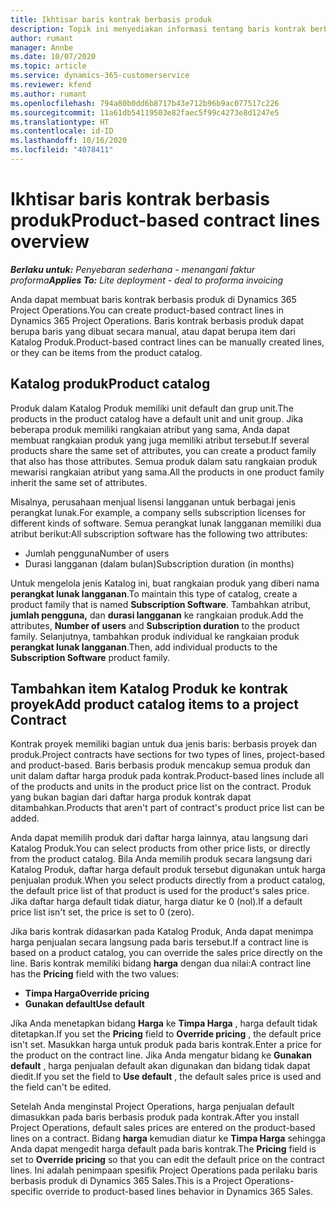 ```yaml
---
title: Ikhtisar baris kontrak berbasis produk
description: Topik ini menyediakan informasi tentang baris kontrak berbasis produk.
author: rumant
manager: Annbe
ms.date: 10/07/2020
ms.topic: article
ms.service: dynamics-365-customerservice
ms.reviewer: kfend
ms.author: rumant
ms.openlocfilehash: 794a80b0dd6b8717b43e712b96b9ac077517c226
ms.sourcegitcommit: 11a61db54119503e82faec5f99c4273e8d1247e5
ms.translationtype: HT
ms.contentlocale: id-ID
ms.lasthandoff: 10/16/2020
ms.locfileid: "4078411"
---
```

# <a name="product-based-contract-lines-overview"></a><span data-ttu-id="fca42-103">Ikhtisar baris kontrak berbasis produk</span><span class="sxs-lookup"><span data-stu-id="fca42-103">Product-based contract lines overview</span></span>

<span data-ttu-id="fca42-104">_**Berlaku untuk:** Penyebaran sederhana - menangani faktur proforma_</span><span class="sxs-lookup"><span data-stu-id="fca42-104">_**Applies To:** Lite deployment - deal to proforma invoicing_</span></span>

<span data-ttu-id="fca42-105">Anda dapat membuat baris kontrak berbasis produk di Dynamics 365 Project Operations.</span><span class="sxs-lookup"><span data-stu-id="fca42-105">You can create product-based contract lines in Dynamics 365 Project Operations.</span></span> <span data-ttu-id="fca42-106">Baris kontrak berbasis produk dapat berupa baris yang dibuat secara manual, atau dapat berupa item dari Katalog Produk.</span><span class="sxs-lookup"><span data-stu-id="fca42-106">Product-based contract lines can be manually created lines, or they can be items from the product catalog.</span></span>

## <a name="product-catalog"></a><span data-ttu-id="fca42-107">Katalog produk</span><span class="sxs-lookup"><span data-stu-id="fca42-107">Product catalog</span></span>

<span data-ttu-id="fca42-108">Produk dalam Katalog Produk memiliki unit default dan grup unit.</span><span class="sxs-lookup"><span data-stu-id="fca42-108">The products in the product catalog have a default unit and unit group.</span></span> <span data-ttu-id="fca42-109">Jika beberapa produk memiliki rangkaian atribut yang sama, Anda dapat membuat rangkaian produk yang juga memiliki atribut tersebut.</span><span class="sxs-lookup"><span data-stu-id="fca42-109">If several products share the same set of attributes, you can create a product family that also has those attributes.</span></span> <span data-ttu-id="fca42-110">Semua produk dalam satu rangkaian produk mewarisi rangkaian atribut yang sama.</span><span class="sxs-lookup"><span data-stu-id="fca42-110">All the products in one product family inherit the same set of attributes.</span></span>

<span data-ttu-id="fca42-111">Misalnya, perusahaan menjual lisensi langganan untuk berbagai jenis perangkat lunak.</span><span class="sxs-lookup"><span data-stu-id="fca42-111">For example, a company sells subscription licenses for different kinds of software.</span></span> <span data-ttu-id="fca42-112">Semua perangkat lunak langganan memiliki dua atribut berikut:</span><span class="sxs-lookup"><span data-stu-id="fca42-112">All subscription software has the following two attributes:</span></span>

- <span data-ttu-id="fca42-113">Jumlah pengguna</span><span class="sxs-lookup"><span data-stu-id="fca42-113">Number of users</span></span>
- <span data-ttu-id="fca42-114">Durasi langganan (dalam bulan)</span><span class="sxs-lookup"><span data-stu-id="fca42-114">Subscription duration (in months)</span></span>

<span data-ttu-id="fca42-115">Untuk mengelola jenis Katalog ini, buat rangkaian produk yang diberi nama **perangkat lunak langganan**.</span><span class="sxs-lookup"><span data-stu-id="fca42-115">To maintain this type of catalog, create a product family that is named **Subscription Software**.</span></span> <span data-ttu-id="fca42-116">Tambahkan atribut, **jumlah pengguna,** dan **durasi langganan** ke rangkaian produk.</span><span class="sxs-lookup"><span data-stu-id="fca42-116">Add the attributes, **Number of users** and **Subscription duration** to the product family.</span></span> <span data-ttu-id="fca42-117">Selanjutnya, tambahkan produk individual ke rangkaian produk **perangkat lunak langganan**.</span><span class="sxs-lookup"><span data-stu-id="fca42-117">Then, add individual products to the **Subscription Software** product family.</span></span>

## <a name="add-product-catalog-items-to-a-project-contract"></a><span data-ttu-id="fca42-118">Tambahkan item Katalog Produk ke kontrak proyek</span><span class="sxs-lookup"><span data-stu-id="fca42-118">Add product catalog items to a project Contract</span></span>

<span data-ttu-id="fca42-119">Kontrak proyek memiliki bagian untuk dua jenis baris: berbasis proyek dan produk.</span><span class="sxs-lookup"><span data-stu-id="fca42-119">Project contracts have sections for two types of lines, project-based and product-based.</span></span> <span data-ttu-id="fca42-120">Baris berbasis produk mencakup semua produk dan unit dalam daftar harga produk pada kontrak.</span><span class="sxs-lookup"><span data-stu-id="fca42-120">Product-based lines include all of the products and units in the product price list on the contract.</span></span> <span data-ttu-id="fca42-121">Produk yang bukan bagian dari daftar harga produk kontrak dapat ditambahkan.</span><span class="sxs-lookup"><span data-stu-id="fca42-121">Products that aren't part of contract's product price list can be added.</span></span>

<span data-ttu-id="fca42-122">Anda dapat memilih produk dari daftar harga lainnya, atau langsung dari Katalog Produk.</span><span class="sxs-lookup"><span data-stu-id="fca42-122">You can select products from other price lists, or directly from the product catalog.</span></span> <span data-ttu-id="fca42-123">Bila Anda memilih produk secara langsung dari Katalog Produk, daftar harga default produk tersebut digunakan untuk harga penjualan produk.</span><span class="sxs-lookup"><span data-stu-id="fca42-123">When you select products directly from a product catalog, the default price list of that product is used for the product's sales price.</span></span> <span data-ttu-id="fca42-124">Jika daftar harga default tidak diatur, harga diatur ke 0 (nol).</span><span class="sxs-lookup"><span data-stu-id="fca42-124">If a default price list isn't set, the price is set to 0 (zero).</span></span>

<span data-ttu-id="fca42-125">Jika baris kontrak didasarkan pada Katalog Produk, Anda dapat menimpa harga penjualan secara langsung pada baris tersebut.</span><span class="sxs-lookup"><span data-stu-id="fca42-125">If a contract line is based on a product catalog, you can override the sales price directly on the line.</span></span> <span data-ttu-id="fca42-126">Baris kontrak memiliki bidang **harga** dengan dua nilai:</span><span class="sxs-lookup"><span data-stu-id="fca42-126">A contract line has the **Pricing** field with the two values:</span></span>

- <span data-ttu-id="fca42-127">**Timpa Harga**</span><span class="sxs-lookup"><span data-stu-id="fca42-127">**Override pricing**</span></span>
- <span data-ttu-id="fca42-128">**Gunakan default**</span><span class="sxs-lookup"><span data-stu-id="fca42-128">**Use default**</span></span>

<span data-ttu-id="fca42-129">Jika Anda menetapkan bidang **Harga** ke **Timpa Harga** , harga default tidak ditetapkan.</span><span class="sxs-lookup"><span data-stu-id="fca42-129">If you set the **Pricing** field to **Override pricing** , the default price isn't set.</span></span> <span data-ttu-id="fca42-130">Masukkan harga untuk produk pada baris kontrak.</span><span class="sxs-lookup"><span data-stu-id="fca42-130">Enter a price for the product on the contract line.</span></span> <span data-ttu-id="fca42-131">Jika Anda mengatur bidang ke **Gunakan default** , harga penjualan default akan digunakan dan bidang tidak dapat diedit.</span><span class="sxs-lookup"><span data-stu-id="fca42-131">If you set the field to **Use default** , the default sales price is used and the field can't be edited.</span></span>

<span data-ttu-id="fca42-132">Setelah Anda menginstal Project Operations, harga penjualan default dimasukkan pada baris berbasis produk pada kontrak.</span><span class="sxs-lookup"><span data-stu-id="fca42-132">After you install Project Operations, default sales prices are entered on the product-based lines on a contract.</span></span> <span data-ttu-id="fca42-133">Bidang **harga** kemudian diatur ke **Timpa Harga** sehingga Anda dapat mengedit harga default pada baris kontrak.</span><span class="sxs-lookup"><span data-stu-id="fca42-133">The **Pricing** field is set to **Override pricing** so that you can edit the default price on the contract lines.</span></span> <span data-ttu-id="fca42-134">Ini adalah penimpaan spesifik Project Operations pada perilaku baris berbasis produk di Dynamics 365 Sales.</span><span class="sxs-lookup"><span data-stu-id="fca42-134">This is a Project Operations-specific override to product-based lines behavior in Dynamics 365 Sales.</span></span>
